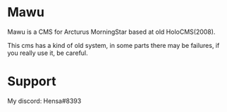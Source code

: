 # Mawu
Mawu is a CMS for Arcturus MorningStar based at old HoloCMS(2008).

This cms has a kind of old system, in some parts there may be failures, if you really use it, be careful.

# Support

My discord: Hensa#8393